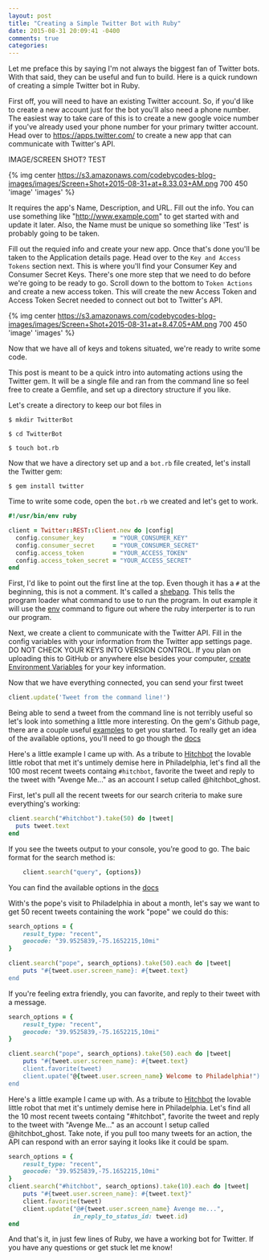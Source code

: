 ```yaml
---
layout: post
title: "Creating a Simple Twitter Bot with Ruby"
date: 2015-08-31 20:09:41 -0400
comments: true
categories: 
---
```


Let me preface this by saying I'm not always the biggest fan of Twitter bots.  With that said, they can be useful and fun to build.  Here is a quick rundown of creating a simple Twitter bot in Ruby.



First off, you will need to have an existing Twitter account. So, if you'd like to create a new account just for the bot you'll also need a phone number.  The easiest way to take care of this is to create a new google voice number if you've already used your phone number for your primary twitter account.  Head over to https://apps.twitter.com/ to create a new app that can communicate with Twitter's API.

IMAGE/SCREEN SHOT?
TEST

{% img center https://s3.amazonaws.com/codebycodes-blog-images/images/Screen+Shot+2015-08-31+at+8.33.03+AM.png 700 450 'image' 'images' %}

It requires the app's Name, Description, and URL.  Fill out the info.  You can use something like "http://www.example.com" to get started with and update it later. Also, the Name must be unique so something like 'Test' is probably going to be taken.

Fill out the requied info and create your new app.  Once that's done you'll be taken to the Application details page.  Head over to the `Key and Access Tokens` section next.  This is where you'll find your Consumer Key and Consumer Secret Keys.  There's one more step that we need to do before we're going to be ready to go.  Scroll down to the bottom to `Token Actions` and create a new access token.  This will create the new Access Token and Access Token Secret needed to connect out bot to Twitter's API.

{% img center https://s3.amazonaws.com/codebycodes-blog-images/images/Screen+Shot+2015-08-31+at+8.47.05+AM.png 700 450 'image' 'images' %}

Now that we have all of keys and tokens situated, we're ready to write some code.

This post is meant to be a quick intro into automating actions using the Twitter gem.  It will be a single file and ran from the command line so feel free to create a Gemfile, and set up a directory structure if you like.

Let's create a directory to keep our bot files in

`$ mkdir TwitterBot`

`$ cd TwitterBot`

`$ touch bot.rb`

Now that we have a directory set up and a `bot.rb` file created, let's install the Twitter gem:

`$ gem install twitter`

Time to write some code, open the `bot.rb` we created and let's get to work.

```ruby
#!/usr/bin/env ruby

client = Twitter::REST::Client.new do |config|
  config.consumer_key        = "YOUR_CONSUMER_KEY"
  config.consumer_secret     = "YOUR_CONSUMER_SECRET"
  config.access_token        = "YOUR_ACCESS_TOKEN"
  config.access_token_secret = "YOUR_ACCESS_SECRET"
end
```

First, I'd like to point out the first line at the top.  Even though it has a `#` at the beginning, this is not a comment.  It's called a [shebang](https://en.wikipedia.org/wiki/Shebang_(Unix)).  This tells the program loader what command to use to run the program.  In out example it will use the [env](http://ss64.com/bash/env.html) command to figure out where the ruby interperter is to run our program.

Next, we create a client to communicate with the Twitter API.  Fill in the config variables with your information from the Twitter app settings page.  DO NOT CHECK YOUR KEYS INTO VERSION CONTROL.  If you plan on uploading this to GitHub or anywhere else besides your computer, [create Environment Variables](http://www.schrodinger.com/kb/1842) for your key information.

Now that we have everything connected, you can send your first tweet

```ruby
client.update('Tweet from the command line!')
```
Being able to send a tweet from the command line is not terribly useful so let's look into something a little more interesting.  On the gem's Github page, there are a couple useful [examples](https://github.com/sferik/twitter/tree/master/examples) to get you started.  To really get an idea of the available options, you'll need to go though the [docs](http://www.rubydoc.info/gems/twitter)

Here's a little example I came up with.  As a tribute to [Hitchbot](http://www.nbcnews.com/news/us-news/hitchhiking-robot-hitchbot-meets-demise-philadelphia-after-about-2-weeks-n402606) the lovable little robot that met it's untimely demise here in Philadelphia, let's find all the 100 most recent tweets containg `#hitchbot`, favorite the tweet and reply to the tweet with "Avenge Me..." as an account I setup called @hitchbot_ghost.

First, let's pull all the recent tweets for our search criteria to make sure everything's working:


```ruby
client.search("#hitchbot").take(50) do |tweet|
  puts tweet.text
end
```

If you see the tweets output to your console, you're good to go.  The baic format for the search method is: 

```ruby
	client.search("query", {options})
```

You can find the available options in the [docs](http://www.rubydoc.info/gems/twitter/Twitter/REST/Search)

With's the pope's visit to Philadelphia in about a month, let's say we want to get 50 recent tweets containing the work "pope" we could do this:

```ruby
search_options = {
	result_type: "recent",
	geocode: "39.9525839,-75.1652215,10mi"
}

client.search("pope", search_options).take(50).each do |tweet|
	puts "#{tweet.user.screen_name}: #{tweet.text}
end
```

If you're feeling extra friendly, you can favorite, and reply to their tweet with a message.

```ruby
search_options = {
	result_type: "recent",
	geocode: "39.9525839,-75.1652215,10mi"
}

client.search("pope", search_options).take(50).each do |tweet|
	puts "#{tweet.user.screen_name}: #{tweet.text}
	client.favorite(tweet)
	client.upate("@{tweet.user.screen_name} Welcome to Philadelphia!")
end
```

Here's a little example I came up with.  As a tribute to [Hitchbot](http://www.nbcnews.com/news/us-news/hitchhiking-robot-hitchbot-meets-demise-philadelphia-after-about-2-weeks-n402606) the lovable little robot that met it's untimely demise here in Philadelphia. Let's find all the 10 most recent tweets containg "#hitchbot", favorite the tweet and reply to the tweet with "Avenge Me..." as an account I setup called @hitchbot_ghost.  Take note, if you pull too many tweets for an action, the API can respond with an error saying it looks like it could be spam.

```ruby
search_options = {
	result_type: "recent",
	geocode: "39.9525839,-75.1652215,10mi"
}
client.search("#hitchbot", search_options).take(10).each do |tweet|
	puts "#{tweet.user.screen_name}: #{tweet.text}"
	client.favorite(tweet)
	client.update("@#{tweet.user.screen_name} Avenge me...", 
				  in_reply_to_status_id: tweet.id)
end
```
And that's it, in just few lines of Ruby, we have a working bot for Twitter.  If you have any questions or get stuck let me know!





